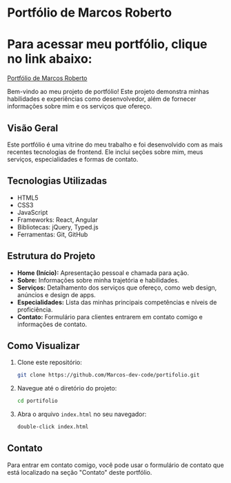 # Portfólio de Marcos Roberto
# Para acessar meu portfólio, clique no link abaixo:
[Portfólio de Marcos Roberto](https://marcos-dev-code.github.io/portifolio/)

Bem-vindo ao meu projeto de portfólio! Este projeto demonstra minhas habilidades e experiências como desenvolvedor, além de fornecer informações sobre mim e os serviços que ofereço.

## Visão Geral

Este portfólio é uma vitrine do meu trabalho e foi desenvolvido com as mais recentes tecnologias de frontend. Ele inclui seções sobre mim, meus serviços, especialidades e formas de contato.

## Tecnologias Utilizadas

- HTML5
- CSS3
- JavaScript
- Frameworks: React, Angular
- Bibliotecas: jQuery, Typed.js
- Ferramentas: Git, GitHub

## Estrutura do Projeto

- **Home (Início):** Apresentação pessoal e chamada para ação.
- **Sobre:** Informações sobre minha trajetória e habilidades.
- **Serviços:** Detalhamento dos serviços que ofereço, como web design, anúncios e design de apps.
- **Especialidades:** Lista das minhas principais competências e níveis de proficiência.
- **Contato:** Formulário para clientes entrarem em contato comigo e informações de contato.

## Como Visualizar

1. Clone este repositório:
   ```bash
   git clone https://github.com/Marcos-dev-code/portifolio.git
   ```

2. Navegue até o diretório do projeto:
   ```bash
   cd portifolio
   ```

3. Abra o arquivo `index.html` no seu navegador:
   ```bash
   double-click index.html
   ```

## Contato

Para entrar em contato comigo, você pode usar o formulário de contato que está localizado na seção "Contato" deste portfólio.   